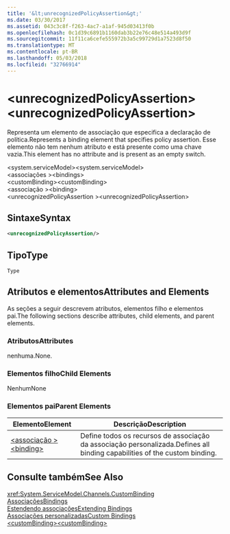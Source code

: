 ```yaml
---
title: '&lt;unrecognizedPolicyAssertion&gt;'
ms.date: 03/30/2017
ms.assetid: 043c3c8f-f263-4ac7-a1af-945d03413f0b
ms.openlocfilehash: 0c1d39c6891b1160dab3b22e76c48e514a493d9f
ms.sourcegitcommit: 11f11ca6cefe555972b3a5c99729d1a7523d8f50
ms.translationtype: MT
ms.contentlocale: pt-BR
ms.lasthandoff: 05/03/2018
ms.locfileid: "32766914"
---
```

# <a name="ltunrecognizedpolicyassertiongt"></a><span data-ttu-id="d9a77-102">&lt;unrecognizedPolicyAssertion&gt;</span><span class="sxs-lookup"><span data-stu-id="d9a77-102">&lt;unrecognizedPolicyAssertion&gt;</span></span>
<span data-ttu-id="d9a77-103">Representa um elemento de associação que especifica a declaração de política.</span><span class="sxs-lookup"><span data-stu-id="d9a77-103">Represents a binding element that specifies policy assertion.</span></span> <span data-ttu-id="d9a77-104">Esse elemento não tem nenhum atributo e está presente como uma chave vazia.</span><span class="sxs-lookup"><span data-stu-id="d9a77-104">This element has no attribute and is present as an empty switch.</span></span>  
  
 <span data-ttu-id="d9a77-105">\<system.serviceModel></span><span class="sxs-lookup"><span data-stu-id="d9a77-105">\<system.serviceModel></span></span>  
<span data-ttu-id="d9a77-106">\<associações ></span><span class="sxs-lookup"><span data-stu-id="d9a77-106">\<bindings></span></span>  
<span data-ttu-id="d9a77-107">\<customBinding></span><span class="sxs-lookup"><span data-stu-id="d9a77-107">\<customBinding></span></span>  
<span data-ttu-id="d9a77-108">\<associação ></span><span class="sxs-lookup"><span data-stu-id="d9a77-108">\<binding></span></span>  
<span data-ttu-id="d9a77-109">\<unrecognizedPolicyAssertion ></span><span class="sxs-lookup"><span data-stu-id="d9a77-109">\<unrecognizedPolicyAssertion></span></span>  
  
## <a name="syntax"></a><span data-ttu-id="d9a77-110">Sintaxe</span><span class="sxs-lookup"><span data-stu-id="d9a77-110">Syntax</span></span>  
  
```xml  
<unrecognizedPolicyAssertion/>  
```  
  
## <a name="type"></a><span data-ttu-id="d9a77-111">Tipo</span><span class="sxs-lookup"><span data-stu-id="d9a77-111">Type</span></span>  
 `Type`  
  
## <a name="attributes-and-elements"></a><span data-ttu-id="d9a77-112">Atributos e elementos</span><span class="sxs-lookup"><span data-stu-id="d9a77-112">Attributes and Elements</span></span>  
 <span data-ttu-id="d9a77-113">As seções a seguir descrevem atributos, elementos filho e elementos pai.</span><span class="sxs-lookup"><span data-stu-id="d9a77-113">The following sections describe attributes, child elements, and parent elements.</span></span>  
  
### <a name="attributes"></a><span data-ttu-id="d9a77-114">Atributos</span><span class="sxs-lookup"><span data-stu-id="d9a77-114">Attributes</span></span>  
 <span data-ttu-id="d9a77-115">nenhuma.</span><span class="sxs-lookup"><span data-stu-id="d9a77-115">None.</span></span>  
  
### <a name="child-elements"></a><span data-ttu-id="d9a77-116">Elementos filho</span><span class="sxs-lookup"><span data-stu-id="d9a77-116">Child Elements</span></span>  
 <span data-ttu-id="d9a77-117">Nenhum</span><span class="sxs-lookup"><span data-stu-id="d9a77-117">None</span></span>  
  
### <a name="parent-elements"></a><span data-ttu-id="d9a77-118">Elementos pai</span><span class="sxs-lookup"><span data-stu-id="d9a77-118">Parent Elements</span></span>  
  
|<span data-ttu-id="d9a77-119">Elemento</span><span class="sxs-lookup"><span data-stu-id="d9a77-119">Element</span></span>|<span data-ttu-id="d9a77-120">Descrição</span><span class="sxs-lookup"><span data-stu-id="d9a77-120">Description</span></span>|  
|-------------|-----------------|  
|[<span data-ttu-id="d9a77-121">\<associação ></span><span class="sxs-lookup"><span data-stu-id="d9a77-121">\<binding></span></span>](../../../../../docs/framework/misc/binding.md)|<span data-ttu-id="d9a77-122">Define todos os recursos de associação da associação personalizada.</span><span class="sxs-lookup"><span data-stu-id="d9a77-122">Defines all binding capabilities of the custom binding.</span></span>|  
  
## <a name="see-also"></a><span data-ttu-id="d9a77-123">Consulte também</span><span class="sxs-lookup"><span data-stu-id="d9a77-123">See Also</span></span>  
 <xref:System.ServiceModel.Channels.CustomBinding>  
 [<span data-ttu-id="d9a77-124">Associações</span><span class="sxs-lookup"><span data-stu-id="d9a77-124">Bindings</span></span>](../../../../../docs/framework/wcf/bindings.md)  
 [<span data-ttu-id="d9a77-125">Estendendo associações</span><span class="sxs-lookup"><span data-stu-id="d9a77-125">Extending Bindings</span></span>](../../../../../docs/framework/wcf/extending/extending-bindings.md)  
 [<span data-ttu-id="d9a77-126">Associações personalizadas</span><span class="sxs-lookup"><span data-stu-id="d9a77-126">Custom Bindings</span></span>](../../../../../docs/framework/wcf/extending/custom-bindings.md)  
 [<span data-ttu-id="d9a77-127">\<customBinding></span><span class="sxs-lookup"><span data-stu-id="d9a77-127">\<customBinding></span></span>](../../../../../docs/framework/configure-apps/file-schema/wcf/custombinding.md)
